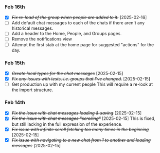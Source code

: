 ### Feb 16th

- [x] ~~_Fix re-load of the group when people are added to it._~~ [2025-02-16]
- [ ] Add default chat messages to each of the chats if there aren't any historical messages.
- [ ] Add a header to the Home, People, and Groups pages.
- [ ] Remove the notifications view
- [ ] Attempt the first stab at the home page for suggested "actions" for the day.

### Feb 15th

- [x] ~~_Create local types for the chat messages_~~ [2025-02-15]
- [x] ~~_Fix any issues with tests, i.e. groups that I've changed._~~ [2025-02-15]
- [ ] Get production up with my current people
      This will require a re-look at the import structure.

### Feb 14th

- [x] ~~_Fix the issue with chat messages loading & saving_~~ [2025-02-15]
- [x] ~~_Fix the issue with chat messages "scrolling"_~~ [2025-02-15] This is fixed, but still lacking in the full expression of the experience.
- [x] ~~_Fix issue with infinite scroll fetching too many times in the beginning_~~ [2025-02-15]
- [x] ~~_Fix issue with navigating to a new chat from 1 to another and loading messages_~~ [2025-02-15]
